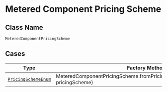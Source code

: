 
# Metered Component Pricing Scheme

## Class Name

`MeteredComponentPricingScheme`

## Cases

| Type | Factory Method |
|  --- | --- |
| [`PricingSchemeEnum`](../../../doc/models/pricing-scheme-enum.md) | MeteredComponentPricingScheme.fromPricingScheme(PricingSchemeEnum pricingScheme) |

